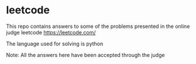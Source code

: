 # leetcode
This repo contains answers to some of the problems presented in the online judge leetcode https://leetcode.com/

The language used for solving is python

Note: All the answers here have been accepted through the judge
